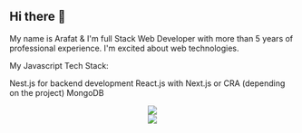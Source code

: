 ## Hi there 👋

My name is Arafat & I'm full Stack Web Developer with more than 5 years of professional experience. I'm excited about web technologies.

My Javascript Tech Stack:

Nest.js for backend development
React.js with Next.js or CRA (depending on the project)
MongoDB

<!--
**ArafatOSDev/ArafatOSDev** is a ✨ _special_ ✨ repository because its `README.md` (this file) appears on your GitHub profile.

Here are some ideas to get you started:

- 🔭 I’m currently working on ...
- 🌱 I’m currently learning ...
- 👯 I’m looking to collaborate on ...
- 🤔 I’m looking for help with ...
- 💬 Ask me about ...
- 📫 How to reach me: ...
- 😄 Pronouns: ...
- ⚡ Fun fact: ...
-->

<div align="center">

<!--  
![](https://github-readme-stats.vercel.app/api?username=ArafatOSDev&theme=dark&hide_border=false&include_all_commits=false&count_private=false)<br/>
-->
![](https://github-readme-streak-stats.herokuapp.com/?user=ArafatOSDev&theme=dark&hide_border=false)<br/>
![](https://github-readme-stats.vercel.app/api/top-langs/?username=ArafatOSDev&theme=dark&hide_border=false&include_all_commits=false&count_private=false&layout=compact)

</div>

